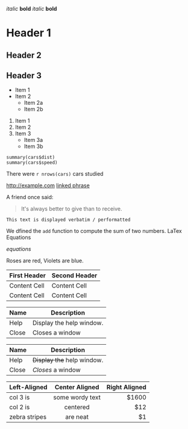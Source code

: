 *italic* **bold**
_italic_ __bold__

# Header 1
## Header 2
## Header 3

* Item 1
* Item 2
    + Item 2a
    + Item 2b

1. Item 1
2. Item 2
3. Item 3
    + Item 3a
    + Item 3b
        
```{r}
summary(cars$dist)
summary(cars$speed)
```

There were `r nrows(cars)` cars studied

http://example.com
[linked phrase](http://example.com)

A friend once said:

> It's always better to give
> than to receive.

```
This text is displayed verbatim / performatted
```

We dfined the  `add` function to
compute the sum of two numbers.
LaTex Equations

$equations$

Roses are red,
Violets are blue.

First Header  | Second Header
------------- | -------------
Content Cell  | Content Cell
Content Cell  | Content Cell

| Name | Description          |
| ------------- | ----------- |
| Help      | Display the help window.|
| Close     | Closes a window     |

| Name | Description          |
| ------------- | ----------- |
| Help      | ~~Display the~~ help window.|
| Close     | _Closes_ a window     |

| Left-Aligned  | Center Aligned  | Right Aligned |
| :------------ |:---------------:| -----:|
| col 3 is      | some wordy text | $1600 |
| col 2 is      | centered        |   $12 |
| zebra stripes | are neat        |    $1 |